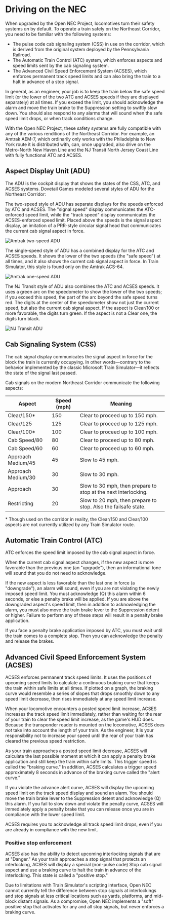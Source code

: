 # Driving on the NEC

When upgraded by the Open NEC Project, locomotives turn their safety systems *on* by default. To operate a train safely on the Northeast Corridor, you need to be familiar with the following systems:

- The pulse code cab signaling system (CSS) in use on the corridor, which is derived from the original system deployed by the Pennsylvania Railroad.
- The Automatic Train Control (ATC) system, which enforces aspects and speed limits sent by the cab signaling system.
- The Advanced Civil Speed Enforcement System (ACSES), which enforces permanent track speed limits and can also bring the train to a halt in advance of a stop signal.

In general, as an engineer, your job is to keep the train below the safe speed limit (or the lower of the two ATC and ACSES speeds if they are displayed separately) at all times. If you exceed the limit, you should acknowledge the alarm and move the train brake to the Suppression setting to swiftly slow down. You should also respond to any alarms that will sound when the safe speed limit drops, or when track conditions change.

With the Open NEC Project, these safety systems are fully compatible with any of the various renditions of the Northeast Corridor. For example, an Amtrak AEM-7, which ordinarily only works with the Philadelphia to New York route it is distributed with, can, once upgraded, also drive on the Metro-North New Haven Line and the NJ Transit North Jersey Coast Line with fully functional ATC and ACSES.

## Aspect Display Unit (ADU)

The ADU is the cockpit display that shows the states of the CSS, ATC, and ACSES systems. Dovetail Games modeled several styles of ADU for the Northeast Corridor:

The two-speed style of ADU has separate displays for the speeds enforced by ATC and ACSES. The "signal speed" display communicates the ATC-enforced speed limit, while the "track speed" display communicates the ACSES-enforced speed limit. Placed above the speeds is the signal aspect display, an imitation of a PRR-style circular signal head that communicates the current cab signal aspect in force.

![Amtrak two-speed ADU](adu-twospeed.jpg)

The single-speed style of ADU has a combined display for the ATC and ACSES speeds. It shows the lower of the two speeds (the "safe speed") at all times, and it also shows the current cab signal aspect in force. In Train Simulator, this style is found only on the Amtrak ACS-64.

![Amtrak one-speed ADU](adu-onespeed.jpg)

The NJ Transit style of ADU also combines the ATC and ACSES speeds. It uses a green arc on the speedometer to show the lower of the two speeds; if you exceed this speed, the part of the arc beyond the safe speed turns red. The digits at the center of the speedometer show not just the current speed, but also the current cab signal aspect. If the aspect is Clear/100 or more favorable, the digits turn green. If the aspect is not a Clear one, the digits turn black.

![NJ Transit ADU](adu-njt.jpg)

## Cab Signaling System (CSS)

The cab signal display communicates the signal aspect in force for the block the train is currently occupying. In other words—contrary to the behavior implemented by the classic Microsoft Train Simulator—it reflects the state of the signal last passed.

Cab signals on the modern Northeast Corridor communicate the following aspects:

| Aspect | Speed (mph) | Meaning |
| --- | --- | --- |
| Clear/150* | 150 | Clear to proceed up to 150 mph. |
| Clear/125 | 125 | Clear to proceed up to 125 mph. |
| Clear/100* | 100 | Clear to proceed up to 100 mph. |
| Cab Speed/80 | 80 | Clear to proceed up to 80 mph. |
| Cab Speed/60 | 60 | Clear to proceed up to 60 mph. |
| Approach Medium/45 | 45 | Slow to 45 mph. |
| Approach Medium/30 | 30 | Slow to 30 mph. |
| Approach | 30 | Slow to 30 mph, then prepare to stop at the next interlocking. |
| Restricting | 20 | Slow to 20 mph, then prepare to stop. Also the failsafe state. |

\* Though used on the corridor in reality, the Clear/150 and Clear/100 aspects are not currently utilized by any Train Simulator route.

## Automatic Train Control (ATC)

ATC enforces the speed limit imposed by the cab signal aspect in force.

When the current cab signal aspect changes, if the new aspect is more favorable than the previous one (an "upgrade"), then an informational tone will sound that you do not need to acknowledge.

If the new aspect is less favorable than the last one in force (a "downgrade"), an alarm will sound, even if you are not violating the newly imposed speed limit. You must acknowledge (Q) this alarm within 6 seconds, or else a penalty brake will be applied. If you are above the downgraded aspect's speed limit, then in addition to acknowledging the alarm, you must also move the train brake lever to the Suppression detent or higher. Failure to perform any of these steps will result in a penalty brake application.

If you face a penalty brake application imposed by ATC, you must wait until the train comes to a complete stop. Then you can acknowledge the penalty and release the brakes.

## Advanced Civil Speed Enforcement System (ACSES)

ACSES enforces permanent track speed limits. It uses the positions of upcoming speed limits to calculate a continuous braking curve that keeps the train within safe limits at all times. If plotted on a graph, the braking curve would resemble a series of slopes that drops smoothly down to any speed limit decrease, then rises immediately at any speed limit increase.

When your locomotive encounters a posted speed limit increase, ACSES increases the track speed limit immediately, rather than waiting for the rear of your train to clear the speed limit increase, as the game's HUD does. Because the transponder reader is mounted on the locomotive, ACSES does *not* take into account the length of your train. As the engineer, it is your responsibility not to increase your speed until the rear of your train has cleared the previous speed restriction.

As your train approaches a posted speed limit decrease, ACSES will calculate the last possible moment at which it can apply a penalty brake application and still keep the train within safe limits. This trigger speed is called the "braking curve." In addition, ACSES calculates a trigger speed approximately 8 seconds in advance of the braking curve called the "alert curve."

If you violate the advance alert curve, ACSES will display the upcoming speed limit on the track speed display and sound an alarm. You should move the train brake lever to the Suppression detent and acknowledge (Q) this alarm. If you fail to slow down and violate the penalty curve, ACSES will immediately apply a penalty brake that you can release once you are in compliance with the lower speed limit.

ACSES requires you to acknowledge all track speed limit drops, even if you are already in compliance with the new limit.

### Positive stop enforcement

ACSES also has the ability to detect upcoming interlocking signals that are at "Danger." As your train approaches a stop signal that protects an interlocking, ACSES will display a special (non-pulse code) Stop cab signal aspect and use a braking curve to halt the train in advance of the interlocking. This state is called a "positive stop."

Due to limitations with Train Simulator's scripting interface, Open NEC cannot currently tell the difference between stop signals at interlockings and stop signals at less critical locations such as yards, platforms, and mid-block distant signals. As a compromise, Open NEC implements a "soft" positive stop that activates for any and all stop signals, but never enforces a braking curve.